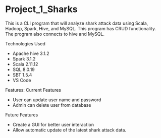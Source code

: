 # Project_1_Sharks

This is a CLI program that will analyze shark attack data using Scala, Hadoop, Spark, Hive, and MySQL. 
This program has CRUD functionality. The program also connects to hive and MySQL.



Technologies Used
- Apache hive 3.1.2
- Spark 3.1.2
- Scala  2.11.12
- SQL  8.0.19
- SBT 1.5.4
- VS Code




Features:
Current Features
- User can update user name and password
- Admin can delete user from database


Future Features
- Create a GUI for better user interaction
- Allow automatic update of the latest shark attack data.
